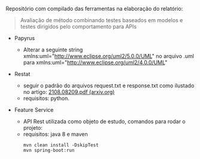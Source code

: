 Repositório com compilado das ferramentas na elaboração do relatório:
> Avaliação de método combinando testes baseados em modelos e testes dirigidos pelo comportamento para APIs
- Papyrus
	- Alterar a seguinte string xmlns:uml="http://www.eclipse.org/uml2/5.0.0/UML" no arquivo .uml
para xmlns:uml="http://www.eclipse.org/uml2/4.0.0/UML"

- Restat
	- seguir o padrão do arquivos request.txt e response.txt como ilustado no artigo:  [2108.08209.pdf (arxiv.org)](https://arxiv.org/pdf/2108.08209.pdf) 
	- requisitos: python.
- Feature Service
	- API Rest utilizada como objeto de estudo, comandos para rodar o projeto:
	- requisitos: java 8 e maven
   		```
		mvn clean install -DskipTest
		mvn spring-boot:run
